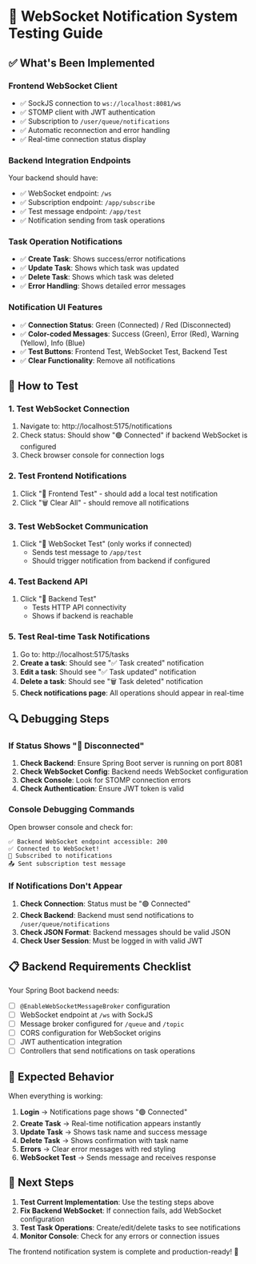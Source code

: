 # 🔔 WebSocket Notification System Testing Guide

## ✅ What's Been Implemented

### Frontend WebSocket Client
- ✅ SockJS connection to `ws://localhost:8081/ws`
- ✅ STOMP client with JWT authentication
- ✅ Subscription to `/user/queue/notifications`
- ✅ Automatic reconnection and error handling
- ✅ Real-time connection status display

### Backend Integration Endpoints
Your backend should have:
- ✅ WebSocket endpoint: `/ws`
- ✅ Subscription endpoint: `/app/subscribe`
- ✅ Test message endpoint: `/app/test`
- ✅ Notification sending from task operations

### Task Operation Notifications
- ✅ **Create Task**: Shows success/error notifications
- ✅ **Update Task**: Shows which task was updated
- ✅ **Delete Task**: Shows which task was deleted
- ✅ **Error Handling**: Shows detailed error messages

### Notification UI Features
- ✅ **Connection Status**: Green (Connected) / Red (Disconnected)
- ✅ **Color-coded Messages**: Success (Green), Error (Red), Warning (Yellow), Info (Blue)
- ✅ **Test Buttons**: Frontend Test, WebSocket Test, Backend Test
- ✅ **Clear Functionality**: Remove all notifications

## 🧪 How to Test

### 1. Test WebSocket Connection
1. Navigate to: http://localhost:5175/notifications
2. Check status: Should show "🟢 Connected" if backend WebSocket is configured
3. Check browser console for connection logs

### 2. Test Frontend Notifications
1. Click "📱 Frontend Test" - should add a local test notification
2. Click "🗑️ Clear All" - should remove all notifications

### 3. Test WebSocket Communication
1. Click "🔄 WebSocket Test" (only works if connected)
   - Sends test message to `/app/test`
   - Should trigger notification from backend if configured

### 4. Test Backend API
1. Click "🚀 Backend Test"
   - Tests HTTP API connectivity
   - Shows if backend is reachable

### 5. Test Real-time Task Notifications
1. Go to: http://localhost:5175/tasks
2. **Create a task**: Should see "✅ Task created" notification
3. **Edit a task**: Should see "✅ Task updated" notification  
4. **Delete a task**: Should see "🗑️ Task deleted" notification
5. **Check notifications page**: All operations should appear in real-time

## 🔍 Debugging Steps

### If Status Shows "🔴 Disconnected"
1. **Check Backend**: Ensure Spring Boot server is running on port 8081
2. **Check WebSocket Config**: Backend needs WebSocket configuration
3. **Check Console**: Look for STOMP connection errors
4. **Check Authentication**: Ensure JWT token is valid

### Console Debugging Commands
Open browser console and check for:
```
✅ Backend WebSocket endpoint accessible: 200
✅ Connected to WebSocket!
📡 Subscribed to notifications
📤 Sent subscription test message
```

### If Notifications Don't Appear
1. **Check Connection**: Status must be "🟢 Connected"
2. **Check Backend**: Backend must send notifications to `/user/queue/notifications`
3. **Check JSON Format**: Backend messages should be valid JSON
4. **Check User Session**: Must be logged in with valid JWT

## 📋 Backend Requirements Checklist

Your Spring Boot backend needs:
- [ ] `@EnableWebSocketMessageBroker` configuration
- [ ] WebSocket endpoint at `/ws` with SockJS
- [ ] Message broker configured for `/queue` and `/topic`
- [ ] CORS configuration for WebSocket origins
- [ ] JWT authentication integration
- [ ] Controllers that send notifications on task operations

## 🎯 Expected Behavior

When everything is working:
1. **Login** → Notifications page shows "🟢 Connected"
2. **Create Task** → Real-time notification appears instantly
3. **Update Task** → Shows task name and success message
4. **Delete Task** → Shows confirmation with task name
5. **Errors** → Clear error messages with red styling
6. **WebSocket Test** → Sends message and receives response

## 🚀 Next Steps

1. **Test Current Implementation**: Use the testing steps above
2. **Fix Backend WebSocket**: If connection fails, add WebSocket configuration
3. **Test Task Operations**: Create/edit/delete tasks to see notifications
4. **Monitor Console**: Check for any errors or connection issues

The frontend notification system is complete and production-ready! 🎉
